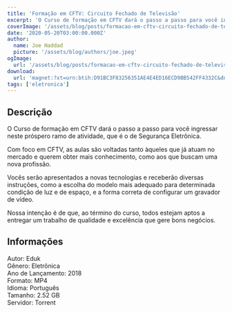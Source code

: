 ```yaml
---
title: 'Formação em CFTV: Circuito Fechado de Televisão'
excerpt: 'O Curso de formação em CFTV dará o passo a passo para você ingressar neste próspero ramo de atividade, que é o de Segurança Eletrônica.   Com foco em CFTV, as aulas são voltadas tanto àqueles que já atuam no mercado e querem obter mais conhecimento, como aos que buscam uma nova profis'
coverImage: '/assets/blog/posts/formacao-em-cftv-circuito-fechado-de-televisao.jpg'
date: '2020-05-20T03:00:00.000Z'
author:
  name: Joe Haddad
  picture: '/assets/blog/authors/joe.jpeg'
ogImage:
  url: '/assets/blog/posts/formacao-em-cftv-circuito-fechado-de-televisao.jpg'
download:
  url: 'magnet:?xt=urn:btih:D91BC3F83256351AE4E4ED16ECD9BB542FF4332C&dn=FORMA%c3%87%c3%83O%20EM%20CFTV%20%28CIRCUITO%20FECHADO%20DE%20TV%29&tr=udp%3a%2f%2ftracker.openbittorrent.com%3a1337%2fannounce&tr=udp%3a%2f%2ftracker.opentrackr.org%3a1337%2fannounce'
tags: ['eletronica']
---
```

<h2>Descrição</h2>
<p></p><p>O Curso de formação em CFTV dará o passo a passo para você ingressar neste próspero ramo de atividade, que é o de Segurança Eletrônica. </p><p>Com foco em CFTV, as aulas são voltadas tanto àqueles que já atuam no mercado e querem obter mais conhecimento, como aos que buscam uma nova profissão. </p><p>Vocês serão apresentados a novas tecnologias e receberão diversas instruções, como a escolha do modelo mais adequado para determinada condição de luz e de espaço, e a forma correta de configurar um gravador de vídeo. </p><p>Nossa intenção é de que, ao término do curso, todos estejam aptos a entregar um trabalho de qualidade e excelência que gere bons negócios.</p><h2>Informações</h2><p>Autor: Eduk<br/>Gênero: Eletrônica<br/>Ano de Lançamento: 2018<br/>Formato: MP4<br/>Idioma: Português<br/>Tamanho: 2.52 GB<br/>Servidor: Torrent</p>